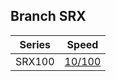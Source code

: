 ## Branch SRX

|Series|Speed|
|---|---|
|SRX100|[10/100](/Networking/OSI-Layers/Layer-1/Media_Types/Guided/Twisted_Pair/Types_of_Twisted_Pair)|
